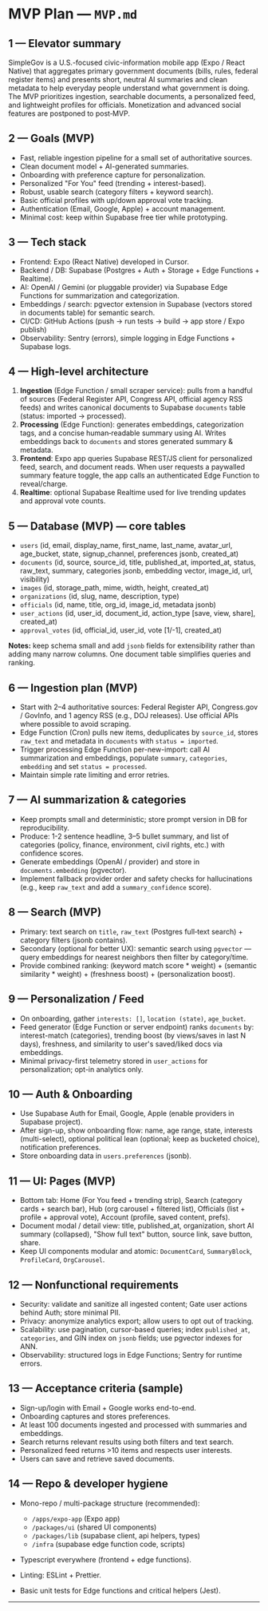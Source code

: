 # MVP Plan — `MVP.md`

## 1 — Elevator summary

SimpleGov is a U.S.-focused civic-information mobile app (Expo / React Native) that aggregates primary government documents (bills, rules, federal register items) and presents short, neutral AI summaries and clean metadata to help everyday people understand what government is doing. The MVP prioritizes ingestion, searchable documents, a personalized feed, and lightweight profiles for officials. Monetization and advanced social features are postponed to post‑MVP.

## 2 — Goals (MVP)

* Fast, reliable ingestion pipeline for a small set of authoritative sources.
* Clean document model + AI-generated summaries.
* Onboarding with preference capture for personalization.
* Personalized "For You" feed (trending + interest-based).
* Robust, usable search (category filters + keyword search).
* Basic official profiles with up/down approval vote tracking.
* Authentication (Email, Google, Apple) + account management.
* Minimal cost: keep within Supabase free tier while prototyping.

## 3 — Tech stack

* Frontend: Expo (React Native) developed in Cursor.
* Backend / DB: Supabase (Postgres + Auth + Storage + Edge Functions + Realtime).
* AI: OpenAI / Gemini (or pluggable provider) via Supabase Edge Functions for summarization and categorization.
* Embeddings / search: pgvector extension in Supabase (vectors stored in documents table) for semantic search.
* CI/CD: GitHub Actions (push -> run tests -> build -> app store / Expo publish)
* Observability: Sentry (errors), simple logging in Edge Functions + Supabase logs.

## 4 — High-level architecture

1. **Ingestion** (Edge Function / small scraper service): pulls from a handful of sources (Federal Register API, Congress API, official agency RSS feeds) and writes canonical documents to Supabase `documents` table (status: imported -> processed).
2. **Processing** (Edge Function): generates embeddings, categorization tags, and a concise human‑readable summary using AI. Writes embeddings back to `documents` and stores generated summary & metadata.
3. **Frontend**: Expo app queries Supabase REST/JS client for personalized feed, search, and document reads. When user requests a paywalled summary feature toggle, the app calls an authenticated Edge Function to reveal/charge.
4. **Realtime**: optional Supabase Realtime used for live trending updates and approval vote counts.

## 5 — Database (MVP) — core tables

* `users` (id, email, display\_name, first\_name, last\_name, avatar\_url, age\_bucket, state, signup\_channel, preferences jsonb, created\_at)
* `documents` (id, source, source\_id, title, published\_at, imported\_at, status, raw\_text, summary, categories jsonb, embedding vector, image\_id, url, visibility)
* `images` (id, storage\_path, mime, width, height, created\_at)
* `organizations` (id, slug, name, description, type)
* `officials` (id, name, title, org\_id, image\_id, metadata jsonb)
* `user_actions` (id, user\_id, document\_id, action\_type \[save, view, share], created\_at)
* `approval_votes` (id, official\_id, user\_id, vote \[1/-1], created\_at)

**Notes:** keep schema small and add `jsonb` fields for extensibility rather than adding many narrow columns. One document table simplifies queries and ranking.

## 6 — Ingestion plan (MVP)

* Start with 2–4 authoritative sources: Federal Register API, Congress.gov / GovInfo, and 1 agency RSS (e.g., DOJ releases). Use official APIs where possible to avoid scraping.
* Edge Function (Cron) pulls new items, deduplicates by `source_id`, stores `raw_text` and metadata in `documents` with `status = imported`.
* Trigger processing Edge Function per-new-import: call AI summarization and embeddings, populate `summary`, `categories`, `embedding` and set `status = processed`.
* Maintain simple rate limiting and error retries.

## 7 — AI summarization & categories

* Keep prompts small and deterministic; store prompt version in DB for reproducibility.
* Produce: 1-2 sentence headline, 3–5 bullet summary, and list of categories (policy, finance, environment, civil rights, etc.) with confidence scores.
* Generate embeddings (OpenAI / provider) and store in `documents.embedding` (pgvector).
* Implement fallback provider order and safety checks for hallucinations (e.g., keep `raw_text` and add a `summary_confidence` score).

## 8 — Search (MVP)

* Primary: text search on `title`, `raw_text` (Postgres full‑text search) + category filters (jsonb contains).
* Secondary (optional for better UX): semantic search using `pgvector` — query embeddings for nearest neighbors then filter by category/time.
* Provide combined ranking: (keyword match score \* weight) + (semantic similarity \* weight) + (freshness boost) + (personalization boost).

## 9 — Personalization / Feed

* On onboarding, gather `interests: []`, `location (state)`, `age_bucket`.
* Feed generator (Edge Function or server endpoint) ranks `documents` by: interest-match (categories), trending boost (by views/saves in last N days), freshness, and similarity to user's saved/liked docs via embeddings.
* Minimal privacy-first telemetry stored in `user_actions` for personalization; opt-in analytics only.

## 10 — Auth & Onboarding

* Use Supabase Auth for Email, Google, Apple (enable providers in Supabase project).
* After sign-up, show onboarding flow: name, age range, state, interests (multi-select), optional political lean (optional; keep as bucketed choice), notification preferences.
* Store onboarding data in `users.preferences` (jsonb).

## 11 — UI: Pages (MVP)

* Bottom tab: Home (For You feed + trending strip), Search (category cards + search bar), Hub (org carousel + filtered list), Officials (list + profile + approval vote), Account (profile, saved content, prefs).
* Document modal / detail view: title, published\_at, organization, short AI summary (collapsed), "Show full text" button, source link, save button, share.
* Keep UI components modular and atomic: `DocumentCard`, `SummaryBlock`, `ProfileCard`, `OrgCarousel`.

## 12 — Nonfunctional requirements

* Security: validate and sanitize all ingested content; Gate user actions behind Auth; store minimal PII.
* Privacy: anonymize analytics export; allow users to opt out of tracking.
* Scalability: use pagination, cursor-based queries; index `published_at`, `categories`, and GIN index on `jsonb` fields; use pgvector indexes for ANN.
* Observability: structured logs in Edge Functions; Sentry for runtime errors.

## 13 — Acceptance criteria (sample)

* Sign-up/login with Email + Google works end-to-end.
* Onboarding captures and stores preferences.
* At least 100 documents ingested and processed with summaries and embeddings.
* Search returns relevant results using both filters and text search.
* Personalized feed returns >10 items and respects user interests.
* Users can save and retrieve saved documents.

## 14 — Repo & developer hygiene

* Mono-repo / multi-package structure (recommended):

  * `/apps/expo-app` (Expo app)
  * `/packages/ui` (shared UI components)
  * `/packages/lib` (supabase client, api helpers, types)
  * `/infra` (supabase edge function code, scripts)
* Typescript everywhere (frontend + edge functions).
* Linting: ESLint + Prettier.
* Basic unit tests for Edge functions and critical helpers (Jest).

---